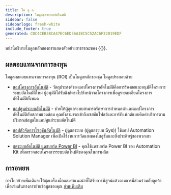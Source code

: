 ```yaml
---
title: โม ดู ล
description: โมดูลชุดระบบอัตโนมัติ
sidebar: false
sidebarlogo: fresh-white
include_footer: true
generated: CDC4CEB3BCA47EC6ED56A1BC5C52AC6F32019EDF
---
```


หน้านี้อธิบายโมดูลหลักของการแสดงตัวอย่างสาธารณะของ {{<product-name>}}.

## ผลตอบแทนจากการลงทุน

โมดูลผลตอบแทนจากการลงทุน (ROI) เป็นโมดูลหลักของชุด โมดูลประกอบด้วย

- [แอปโครงการอัตโนมัติ](https://learn.microsoft.com/power-automate/guidance/automation-kit/use-automation-kit#automation-project-app) - วัตถุประสงค์ของแอปโครงการอัตโนมัติคือการร้องขอและอนุมัติโครงการระบบอัตโนมัติใหม่ ผู้อนุมัติได้รับลิงก์ตรงไปยังหน้าจอโครงการเพื่อดูรายละเอียดโครงการอัตโนมัติทั้งหมด

- [แอปศูนย์ระบบอัตโนมัติ](https://learn.microsoft.com/power-automate/guidance/automation-kit/use-automation-kit#automation-center-app) - ช่วยให้ผู้ดูแลระบบสามารถรักษาการกําหนดค่าและแมปโครงการอัตโนมัติกับสภาพแวดล้อม คุณยังสามารถเข้าถึงเซสชันโฟลว์และอาร์ทิแฟกต์แบบคิดค่าบริการตามปริมาณข้อมูลในแอปศูนย์ระบบอัตโนมัติ

- [แอปตัวจัดการโซลูชันอัตโนมัติ](https://learn.microsoft.com/power-automate/guidance/automation-kit/use-automation-kit#automation-solution-manager-app) - ผู้ดูแลระบบ (ผู้ดูแลระบบ Sys)) ใช้แอป Automation Solution Manager เพื่อเปิดใช้งานการวัดแสงของโซลูชันและสิ่งประดิษฐ์ของพวกเขา

- [ชุดระบบอัตโนมัติ แดชบอร์ด Power BI](https://learn.microsoft.com/power-automate/guidance/automation-kit/use-automation-kit#automation-kit-power-bi-dashboard) - คุณใช้แดชบอร์ด Power BI ของ Automation Kit เพื่อตรวจสอบโครงการระบบอัตโนมัติของคุณในการผลิต

## การอพยพ

การโยกย้ายเพิ่มเติมจะให้ชุดเครื่องมือและคําแนะนําที่ได้รับการพิสูจน์แล้วตามการมีส่วนร่วมกับลูกค้าเพื่อเร่งเส้นทางการย้ายข้อมูลของคุณ [อ่านเพิ่มเติม](/th/migration)

